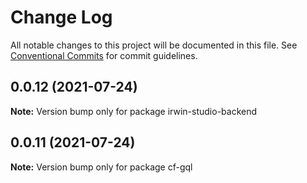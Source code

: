 # Change Log

All notable changes to this project will be documented in this file.
See [Conventional Commits](https://conventionalcommits.org) for commit guidelines.

## 0.0.12 (2021-07-24)

**Note:** Version bump only for package irwin-studio-backend





## 0.0.11 (2021-07-24)

**Note:** Version bump only for package cf-gql
